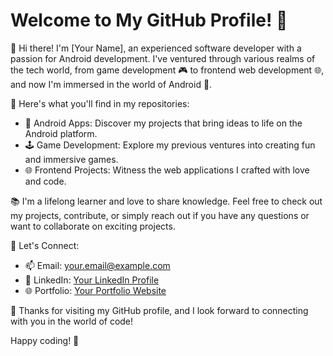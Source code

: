 # Welcome to My GitHub Profile! 👋

🚀 Hi there! I'm [Your Name], an experienced software developer with a passion for Android development. I've ventured through various realms of the tech world, from game development 🎮 to frontend web development 🌐, and now I'm immersed in the world of Android 📱.

🌟 Here's what you'll find in my repositories:

- 📱 Android Apps: Discover my projects that bring ideas to life on the Android platform.
- 🕹️ Game Development: Explore my previous ventures into creating fun and immersive games.
- 🌐 Frontend Projects: Witness the web applications I crafted with love and code.

📚 I'm a lifelong learner and love to share knowledge. Feel free to check out my projects, contribute, or simply reach out if you have any questions or want to collaborate on exciting projects.

💬 Let's Connect:
- 📫 Email: your.email@example.com
- 💼 LinkedIn: [Your LinkedIn Profile](https://www.linkedin.com/in/yourprofile)
- 🌐 Portfolio: [Your Portfolio Website](https://www.yourwebsite.com)

🌈 Thanks for visiting my GitHub profile, and I look forward to connecting with you in the world of code!

Happy coding! 🚀
